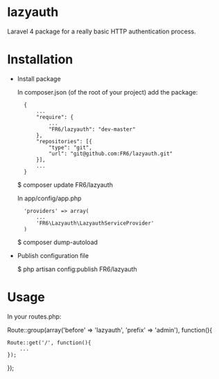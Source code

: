 lazyauth
========

Laravel 4 package for a really basic HTTP authentication process.

# Installation

- Install package

	In composer.json (of the root of your project) add the package:

		{
			...
			"require": { 
				...
				"FR6/lazyauth": "dev-master"
			},
			"repositories": [{
				"type": "git",
				"url": "git@github.com:FR6/lazyauth.git"		
			}],
			...
		}

	$ composer update FR6/lazyauth

	In app/config/app.php

		'providers' => array(
			...
			'FR6\Lazyauth\LazyauthServiceProvider'
		)

	$ composer dump-autoload

- Publish configuration file

	$ php artisan config:publish FR6/lazyauth

# Usage

In your routes.php:

Route::group(array('before' => 'lazyauth', 'prefix' => 'admin'), function(){

	Route::get('/', function(){
		...
	});
});
